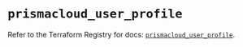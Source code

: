 # `prismacloud_user_profile`

Refer to the Terraform Registry for docs: [`prismacloud_user_profile`](https://registry.terraform.io/providers/paloaltonetworks/prismacloud/1.7.0/docs/resources/user_profile).
